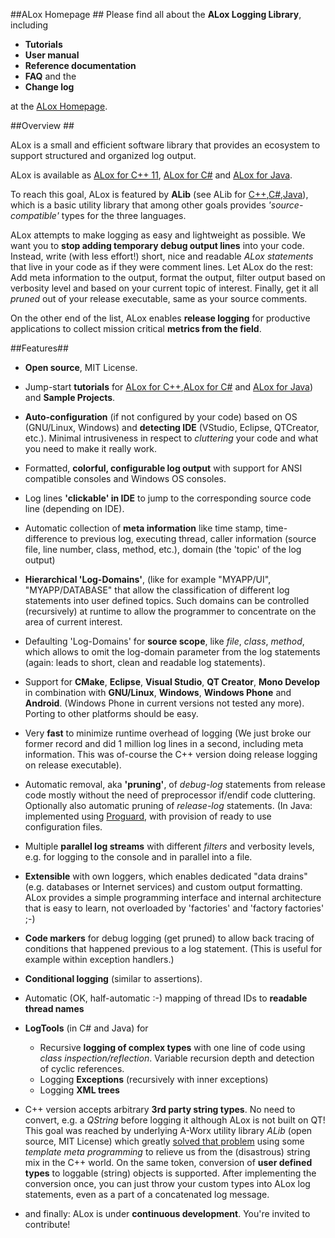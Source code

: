 ##ALox Homepage ##
Please find all about the **ALox Logging Library**, including

* **Tutorials**
* **User manual**
* **Reference documentation**
* **FAQ** and the
* **Change log**

at the [ALox Homepage](http://alexworx.github.io/ALox-Logging-Library).


##Overview ##

ALox is a small and efficient software library that provides an ecosystem to support structured and organized log output.

ALox is available as [ALox for C++ 11](http://alexworx.github.io/ALox-Logging-Library/cpp_ref/cppmainpage.html), [ALox for C#](http://alexworx.github.io/ALox-Logging-Library/cs_ref/csmainpage.html) and [ALox for Java](http://alexworx.github.io/ALox-Logging-Library/java_ref/javamainpage.html).

To reach this goal, ALox is featured by **ALib** (see ALib for [C++](http://alexworx.github.io/ALox-Logging-Library/cpp_ref/namespaceaworx_1_1lib.html),[C#](http://alexworx.github.io/ALox-Logging-Library/cs_ref/namespacecs_1_1aworx_1_1lib.html),[Java](http://alexworx.github.io/ALox-Logging-Library/java_ref/namespacecom_1_1aworx_1_1lib.html)), which is a basic utility library that among other goals
provides *'source-compatible'* types for the three languages.

ALox attempts to make logging as easy and lightweight as possible. We want you to **stop adding temporary debug output lines** into your code. Instead, write (with less effort!) short, nice and readable *ALox statements* that live in your code as if they were comment lines. Let ALox do the rest: Add meta information to the output, format the output, filter output based on verbosity level and based on your current topic of interest. Finally, get it all *pruned* out of your release executable, same as your source comments.

On the other end of the list, ALox  enables **release logging** for productive applications to collect mission critical **metrics from the field**.

##Features##

* **Open source**, MIT License.
* Jump-start **tutorials** for [ALox for C++](http://alexworx.github.io/ALox-Logging-Library/cpp_ref/cpptutorial.html),[ALox for C#](http://alexworx.github.io/ALox-Logging-Library/cs_ref/cstutorial.html) and [ALox for Java](http://alexworx.github.io/ALox-Logging-Library/java_ref/javatutorial.html)) and **Sample Projects**.

* **Auto-configuration** (if not configured by your code) based on OS (GNU/Linux, Windows) and **detecting IDE** (VStudio, Eclipse, QTCreator, etc.). Minimal intrusiveness in respect to *cluttering* your code and what you need to make it really work.

* Formatted, **colorful, configurable log output** with support for ANSI compatible consoles and Windows OS consoles.

* Log lines **'clickable' in IDE** to jump to the corresponding source code line (depending on IDE).

* Automatic collection of **meta information** like time stamp, time-difference to previous log, executing thread, caller information (source file, line number, class, method, etc.), domain (the 'topic' of the log output)

* **Hierarchical 'Log-Domains'**, (like for example "MYAPP/UI", "MYAPP/DATABASE" that allow the classification of different log statements into user defined topics. Such domains can be controlled (recursively) at runtime to allow the programmer to concentrate on the area of current interest.

* Defaulting 'Log-Domains' for **source scope**, like *file*, *class*, *method*, which allows to omit the log-domain parameter from the log statements (again: leads to short, clean and readable log statements).

* Support for **CMake**, **Eclipse**, **Visual Studio**, **QT Creator**, **Mono Develop** in combination with **GNU/Linux**, **Windows**, **Windows Phone** and **Android**. (Windows Phone in current versions not tested any more). Porting to other platforms should be easy.

* Very **fast** to minimize runtime overhead of logging (We just broke our former record and did 1 million log lines in a second, including meta information. This was of-course the C++ version doing release logging on release executable).

* Automatic removal, aka **'pruning'**,  of *debug-log* statements from release code mostly without the need of preprocessor if/endif code  cluttering. Optionally also automatic pruning of *release-log* statements. (In Java: implemented using [Proguard](http://proguard.sourceforge.net), with provision of ready to use configuration files.

* Multiple **parallel log streams** with different *filters* and verbosity levels, e.g. for logging to the console and in parallel into a file.

* **Extensible** with own loggers, which enables dedicated "data drains" (e.g. databases or Internet services) and custom output formatting. ALox provides a simple programming interface and internal architecture that is easy to learn, not overloaded by 'factories' and 'factory factories' ;-)

* **Code markers** for debug logging (get pruned) to allow back tracing of conditions that happened
  previous to a log statement. (This is useful for example within exception handlers.)

* **Conditional logging** (similar to assertions).

* Automatic (OK, half-automatic :-) mapping of thread IDs to **readable thread names**

* **LogTools** (in C# and Java) for

    * Recursive **logging of complex types** with one line of code using *class inspection/reflection*. Variable recursion depth and detection of cyclic references.
    * Logging **Exceptions** (recursively with inner exceptions)
    * Logging **XML trees**

* C++ version accepts arbitrary **3rd party string types**. No need to convert, e.g. a *QString* before logging it although ALox is not built on QT! This goal was reached by underlying A-Worx utility library *ALib* (open source, MIT License) which greatly [solved that problem](http://alexworx.github.io/ALox-Logging-Library/cpp_ref/namespaceaworx_1_1lib_1_1strings.html) using some *template meta programming* to relieve us from the (disastrous) string mix in the C++ world.
  On the same token, conversion of **user defined types** to loggable (string) objects is supported. After implementing the conversion once, you can just throw your custom types into ALox log statements, even as a part of a concatenated log message.

* and finally: ALox is under **continuous development**. You're invited to contribute!




